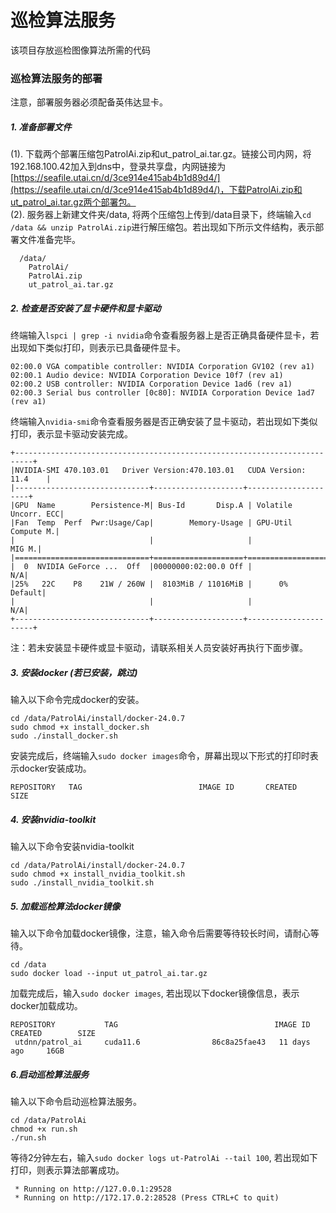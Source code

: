 # 巡检算法服务
该项目存放巡检图像算法所需的代码

### 巡检算法服务的部署
注意，部署服务器必须配备英伟达显卡。
##### 1. 准备部署文件
(1). 下载两个部署压缩包PatrolAi.zip和ut_patrol_ai.tar.gz。链接公司内网，将192.168.100.42加入到dns中，登录共享盘，内网链接为[https://seafile.utai.cn/d/3ce914e415ab4b1d89d4/](https://seafile.utai.cn/d/3ce914e415ab4b1d89d4/)，下载PatrolAi.zip和ut_patrol_ai.tar.gz两个部署包。  
(2). 服务器上新建文件夹/data, 将两个压缩包上传到/data目录下，终端输入```cd /data && unzip PatrolAi.zip```进行解压缩包。若出现如下所示文件结构，表示部署文件准备完毕。
```
  /data/
    PatrolAi/
    PatrolAi.zip
    ut_patrol_ai.tar.gz
```
##### 2. 检查是否安装了显卡硬件和显卡驱动
终端输入```lspci | grep -i nvidia```命令查看服务器上是否正确具备硬件显卡，若出现如下类似打印，则表示已具备硬件显卡。
```
02:00.0 VGA compatible controller: NVIDIA Corporation GV102 (rev a1)
02:00.1 Audio device: NVIDIA Corporation Device 10f7 (rev a1)
02:00.2 USB controller: NVIDIA Corporation Device 1ad6 (rev a1)
02:00.3 Serial bus controller [0c80]: NVIDIA Corporation Device 1ad7 (rev a1)
```
终端输入```nvidia-smi```命令查看服务器是否正确安装了显卡驱动，若出现如下类似打印，表示显卡驱动安装完成。
```
+--------------------------------------------------------------------------+
|NVIDIA-SMI 470.103.01   Driver Version:470.103.01   CUDA Version: 11.4    |
|------------------------------+--------------------+---------------------+
|GPU  Name        Persistence-M| Bus-Id       Disp.A | Volatile Uncorr. ECC|
|Fan  Temp  Perf  Pwr:Usage/Cap|        Memory-Usage | GPU-Util  Compute M.|
|                              |                     |               MIG M.|
|==============================+====================+=====================|
|  0  NVIDIA GeForce ...  Off  |00000000:02:00.0 Off |                  N/A|
|25%   22C    P8    21W / 260W |  8103MiB / 11016MiB |      0%      Default|
|                              |                     |                  N/A|
+------------------------------+--------------------+----------------------+
```
注：若未安装显卡硬件或显卡驱动，请联系相关人员安装好再执行下面步骤。
##### 3. 安装docker (若已安装，跳过)
输入以下命令完成docker的安装。
```
cd /data/PatrolAi/install/docker-24.0.7
sudo chmod +x install_docker.sh
sudo ./install_docker.sh
```
安装完成后，终端输入```sudo docker images```命令，屏幕出现以下形式的打印时表示docker安装成功。
```
REPOSITORY   TAG                          IMAGE ID       CREATED       SIZE
```
##### 4. 安装nvidia-toolkit
输入以下命令安装nvidia-toolkit
```
cd /data/PatrolAi/install/docker-24.0.7
sudo chmod +x install_nvidia_toolkit.sh
sudo ./install_nvidia_toolkit.sh
```
##### 5. 加载巡检算法docker镜像
输入以下命令加载docker镜像，注意，输入命令后需要等待较长时间，请耐心等待。
```
cd /data
sudo docker load --input ut_patrol_ai.tar.gz
```
加载完成后，输入```sudo docker images```, 若出现以下docker镜像信息，表示docker加载成功。
```
REPOSITORY           TAG                                   IMAGE ID       CREATED        SIZE
 utdnn/patrol_ai     cuda11.6                86c8a25fae43   11 days ago     16GB
```
##### 6.启动巡检算法服务
输入以下命令启动巡检算法服务。
```
cd /data/PatrolAi
chmod +x run.sh
./run.sh
```
等待2分钟左右，输入```sudo docker logs ut-PatrolAi --tail 100```, 若出现如下打印，则表示算法部署成功。
```
 * Running on http://127.0.0.1:29528
 * Running on http://172.17.0.2:28528 (Press CTRL+C to quit)
```
